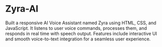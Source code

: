 # Zyra-AI
Built a responsive AI Voice Assistant named Zyra using HTML, CSS, and JavaScript. It listens to user voice commands, processes them, and responds in real time with speech output. Features include interactive UI and smooth voice-to-text integration for a seamless user experience.
